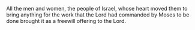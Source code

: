 All the men and women, the people of Israel, whose heart moved them to bring anything for the work that the Lord had commanded by Moses to be done brought it as a freewill offering to the Lord.
